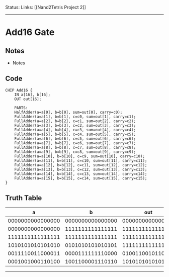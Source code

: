 Status:
Links: [[Nand2Tetris Project 2]]
___
# Add16 Gate
## Notes
- Notes

## Code
```
CHIP Add16 {
    IN a[16], b[16];
    OUT out[16];

    PARTS:
	HalfAdder(a=a[0], b=b[0], sum=out[0], carry=c0);
	FullAdder(a=a[1], b=b[1], c=c0, sum=out[1], carry=c1);
	FullAdder(a=a[2], b=b[2], c=c1, sum=out[2], carry=c2);
	FullAdder(a=a[3], b=b[3], c=c2, sum=out[3], carry=c3);
	FullAdder(a=a[4], b=b[4], c=c3, sum=out[4], carry=c4);
	FullAdder(a=a[5], b=b[5], c=c4, sum=out[5], carry=c5);
	FullAdder(a=a[6], b=b[6], c=c5, sum=out[6], carry=c6);
	FullAdder(a=a[7], b=b[7], c=c6, sum=out[7], carry=c7);
	FullAdder(a=a[8], b=b[8], c=c7, sum=out[8], carry=c8);
	FullAdder(a=a[9], b=b[9], c=c8, sum=out[9], carry=c9);
	FullAdder(a=a[10], b=b[10], c=c9, sum=out[10], carry=c10);
	FullAdder(a=a[11], b=b[11], c=c10, sum=out[11], carry=c11);
	FullAdder(a=a[12], b=b[12], c=c11, sum=out[12], carry=c12);
	FullAdder(a=a[13], b=b[13], c=c12, sum=out[13], carry=c13);
	FullAdder(a=a[14], b=b[14], c=c13, sum=out[14], carry=c14);
	FullAdder(a=a[15], b=b[15], c=c14, sum=out[15], carry=c15);
}
```
## Truth Table
| a                | b                | out              |
| ---------------- | ---------------- | ---------------- |
| 0000000000000000 | 0000000000000000 | 0000000000000000 |
| 0000000000000000 | 1111111111111111 | 1111111111111111 |
| 1111111111111111 | 1111111111111111 | 1111111111111110 |
| 1010101010101010 | 0101010101010101 | 1111111111111111 |
| 0011110011000011 | 0000111111110000 | 0100110010110011 |
| 0001001000110100 | 1001100001110110 | 1010101010101010 |
___